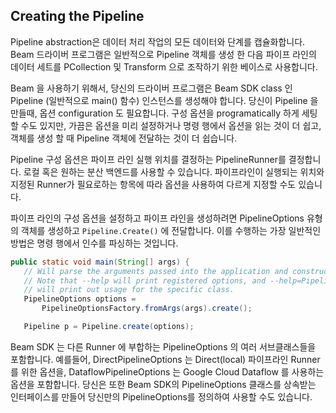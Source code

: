 ## Creating the Pipeline

Pipeline abstraction은 데이터 처리 작업의 모든 데이터와 단계를 캡슐화합니다. Beam 드라이버 프로그램은 일반적으로 Pipeline 객체를 생성 한 다음 파이프 라인의 데이터 세트를 PCollection 및 Transform 으로 조작하기 위한 베이스로 사용합니다.

Beam 을 사용하기 위해서, 당신의 드라이버 프로그램은 Beam SDK class 인 Pipeline (일반적으로 main() 함수) 인스턴스를 생성해야 합니다. 당신이 Pipeline 을 만들때, 옵션 configuration 도 필요합니다. 구성 옵션을 programatically 하게 세팅할 수도 있지만, 가끔은 옵션을 미리 설정하거나 명령 행에서 옵션을 읽는 것이 더 쉽고, 객체를 생성 할 때 Pipeline 객체에 전달하는 것이 더 쉽습니다.

Pipeline 구성 옵션은 파이프 라인 실행 위치를 결정하는 PipelineRunner를 결정합니다. 로컬 혹은 원하는 분산 백엔드를 사용할 수 있습니다. 파이프라인이 실행되는 위치와 지정된 Runner가 필요로하는 항목에 따라 옵션을 사용하여 다르게 지정할 수도 있습니다.

파이프 라인의 구성 옵션을 설정하고 파이프 라인을 생성하려면 PipelineOptions 유형의 객체를 생성하고 `Pipeline.Create()` 에 전달합니다. 이를 수행하는 가장 일반적인 방법은 명령 행에서 인수를 파싱하는 것입니다.

```java
public static void main(String[] args) {
   // Will parse the arguments passed into the application and construct a PipelineOptions
   // Note that --help will print registered options, and --help=PipelineOptionsClassName
   // will print out usage for the specific class.
   PipelineOptions options =
       PipelineOptionsFactory.fromArgs(args).create();

   Pipeline p = Pipeline.create(options);
```

Beam SDK 는 다른 Runner 에 부합하는 PipelineOptions 의 여러 서브클래스들을 포함합니다. 예를들어, DirectPipelineOptions 는 Direct(local) 파이프라인 Runner 를 위한 옵션을, DataflowPipelineOptions 는 Google Cloud Dataflow 를 사용하는 옵션을 포함합니다. 당신은 또한 Beam SDK의 PipelineOptions 클래스를 상속받는 인터페이스를 만들어 당신만의 PipelineOptions를 정의하여 사용할 수도 있습니다.
